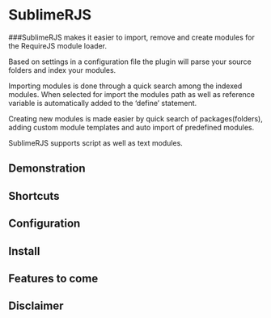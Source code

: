 # SublimeRJS
###SublimeRJS makes it easier to import, remove and create modules for the RequireJS module loader.

Based on settings in a configuration file the plugin will parse your source folders and index your modules.

Importing modules is done through a quick search among the indexed modules. When selected for import the modules path as well as reference variable is automatically added to the ‘define’ statement.

Creating new modules is made easier by quick search of packages(folders), adding custom module templates and auto import of predefined modules.

SublimeRJS supports script as well as text modules.
## Demonstration
## Shortcuts
## Configuration
## Install
## Features to come
## Disclaimer


